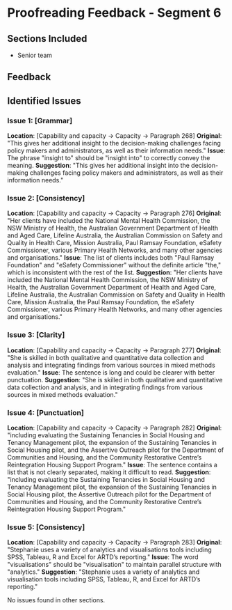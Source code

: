 # Proofreading Feedback - Segment 6

## Sections Included
- Senior team

## Feedback

## Identified Issues

### Issue 1: [Grammar]
**Location**: [Capability and capacity → Capacity → Paragraph 268]
**Original**: "This gives her additional insight to the decision-making challenges facing policy makers and administrators, as well as their information needs."
**Issue**: The phrase "insight to" should be "insight into" to correctly convey the meaning.
**Suggestion**: "This gives her additional insight into the decision-making challenges facing policy makers and administrators, as well as their information needs."

### Issue 2: [Consistency]
**Location**: [Capability and capacity → Capacity → Paragraph 276]
**Original**: "Her clients have included the National Mental Health Commission, the NSW Ministry of Health, the Australian Government Department of Health and Aged Care, Lifeline Australia, the Australian Commission on Safety and Quality in Health Care, Mission Australia, Paul Ramsay Foundation, eSafety Commissioner, various Primary Health Networks, and many other agencies and organisations."
**Issue**: The list of clients includes both "Paul Ramsay Foundation" and "eSafety Commissioner" without the definite article "the," which is inconsistent with the rest of the list.
**Suggestion**: "Her clients have included the National Mental Health Commission, the NSW Ministry of Health, the Australian Government Department of Health and Aged Care, Lifeline Australia, the Australian Commission on Safety and Quality in Health Care, Mission Australia, the Paul Ramsay Foundation, the eSafety Commissioner, various Primary Health Networks, and many other agencies and organisations."

### Issue 3: [Clarity]
**Location**: [Capability and capacity → Capacity → Paragraph 277]
**Original**: "She is skilled in both qualitative and quantitative data collection and analysis and integrating findings from various sources in mixed methods evaluation."
**Issue**: The sentence is long and could be clearer with better punctuation.
**Suggestion**: "She is skilled in both qualitative and quantitative data collection and analysis, and in integrating findings from various sources in mixed methods evaluation."

### Issue 4: [Punctuation]
**Location**: [Capability and capacity → Capacity → Paragraph 282]
**Original**: "including evaluating the Sustaining Tenancies in Social Housing and Tenancy Management pilot, the expansion of the Sustaining Tenancies in Social Housing pilot, and the Assertive Outreach pilot for the Department of Communities and Housing, and the Community Restorative Centre’s Reintegration Housing Support Program."
**Issue**: The sentence contains a list that is not clearly separated, making it difficult to read.
**Suggestion**: "including evaluating the Sustaining Tenancies in Social Housing and Tenancy Management pilot, the expansion of the Sustaining Tenancies in Social Housing pilot, the Assertive Outreach pilot for the Department of Communities and Housing, and the Community Restorative Centre’s Reintegration Housing Support Program."

### Issue 5: [Consistency]
**Location**: [Capability and capacity → Capacity → Paragraph 283]
**Original**: "Stephanie uses a variety of analytics and visualisations tools including SPSS, Tableau, R and Excel for ARTD’s reporting."
**Issue**: The word "visualisations" should be "visualisation" to maintain parallel structure with "analytics."
**Suggestion**: "Stephanie uses a variety of analytics and visualisation tools including SPSS, Tableau, R, and Excel for ARTD’s reporting."

No issues found in other sections.